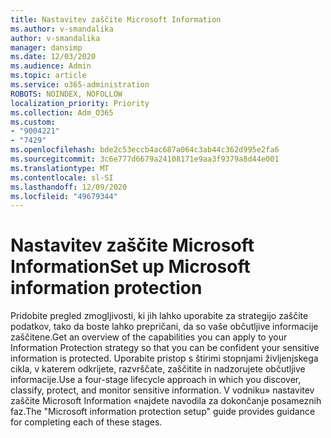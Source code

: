 ```yaml
---
title: Nastavitev zaščite Microsoft Information
ms.author: v-smandalika
author: v-smandalika
manager: dansimp
ms.date: 12/03/2020
ms.audience: Admin
ms.topic: article
ms.service: o365-administration
ROBOTS: NOINDEX, NOFOLLOW
localization_priority: Priority
ms.collection: Adm_O365
ms.custom:
- "9004221"
- "7429"
ms.openlocfilehash: bde2c53eccb4ac687a064c3ab44c362d995e2fa6
ms.sourcegitcommit: 3c6e777d6679a24108171e9aa3f9379a8d44e001
ms.translationtype: MT
ms.contentlocale: sl-SI
ms.lasthandoff: 12/09/2020
ms.locfileid: "49679344"
---
```

# <a name="set-up-microsoft-information-protection"></a><span data-ttu-id="d598b-102">Nastavitev zaščite Microsoft Information</span><span class="sxs-lookup"><span data-stu-id="d598b-102">Set up Microsoft information protection</span></span>

<span data-ttu-id="d598b-103">Pridobite pregled zmogljivosti, ki jih lahko uporabite za strategijo zaščite podatkov, tako da boste lahko prepričani, da so vaše občutljive informacije zaščitene.</span><span class="sxs-lookup"><span data-stu-id="d598b-103">Get an overview of the capabilities you can apply to your Information Protection strategy so that you can be confident your sensitive information is protected.</span></span> <span data-ttu-id="d598b-104">Uporabite pristop s štirimi stopnjami življenjskega cikla, v katerem odkrijete, razvrščate, zaščitite in nadzorujete občutljive informacije.</span><span class="sxs-lookup"><span data-stu-id="d598b-104">Use a four-stage lifecycle approach in which you discover, classify, protect, and monitor sensitive information.</span></span> <span data-ttu-id="d598b-105">V vodniku» nastavitev zaščite Microsoft Information «najdete navodila za dokončanje posameznih faz.</span><span class="sxs-lookup"><span data-stu-id="d598b-105">The "Microsoft information protection setup" guide provides guidance for completing each of these stages.</span></span>
